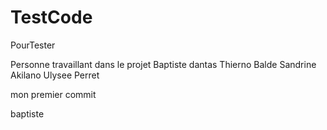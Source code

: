 # TestCode
PourTester


Personne  travaillant dans le projet
Baptiste dantas
Thierno Balde
Sandrine Akilano
Ulysee Perret


mon premier commit

baptiste
